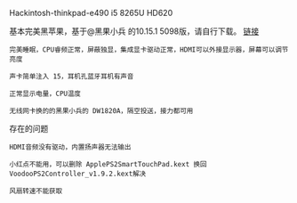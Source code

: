 Hackintosh-thinkpad-e490 i5 8265U HD620

  基本完美黑苹果，基于@黑果小兵 的10.15.1 5098版，请自行下载。 [链接](https://blog.daliansky.net/macOS-Catalina-10.15.1-19B88-Release-version-with-Clover-5098-original-image-Double-EFI-Version.html)

    完美睡眠，CPU睿频正常，屏蔽独显，集成显卡驱动正常，HDMI可以外接显示器，屏幕可以调节亮度
  
    声卡简单注入 15，耳机孔蓝牙耳机有声音
  
    正常显示电量，CPU温度
  
    无线网卡换的的黑果小兵的 DW1820A，隔空投送，接力都可用

存在的问题

    HDMI音频没有驱动，内置扬声器无法输出

    小红点不能用，可以删除 ApplePS2SmartTouchPad.kext 换回 VoodooPS2Controller_v1.9.2.kext解决

    风扇转速不能获取

